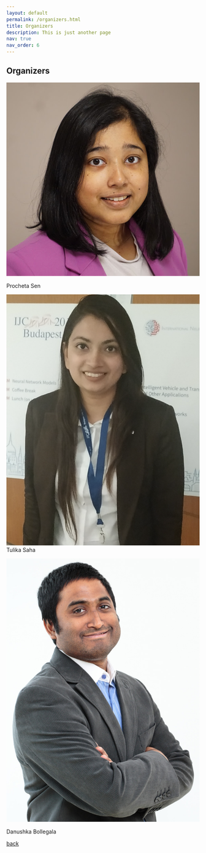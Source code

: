 ```yaml
---
layout: default
permalink: /organizers.html
title: Organizers
description: This is just another page
nav: true
nav_order: 6
---
```



## Organizers

![Procheta Sen](ps.jpg)  

Procheta Sen

![Tulika Saha](ts.png)
Tulika Saha

![Danushka Bollegala](db.jpg)

Danushka Bollegala

[back](./)
